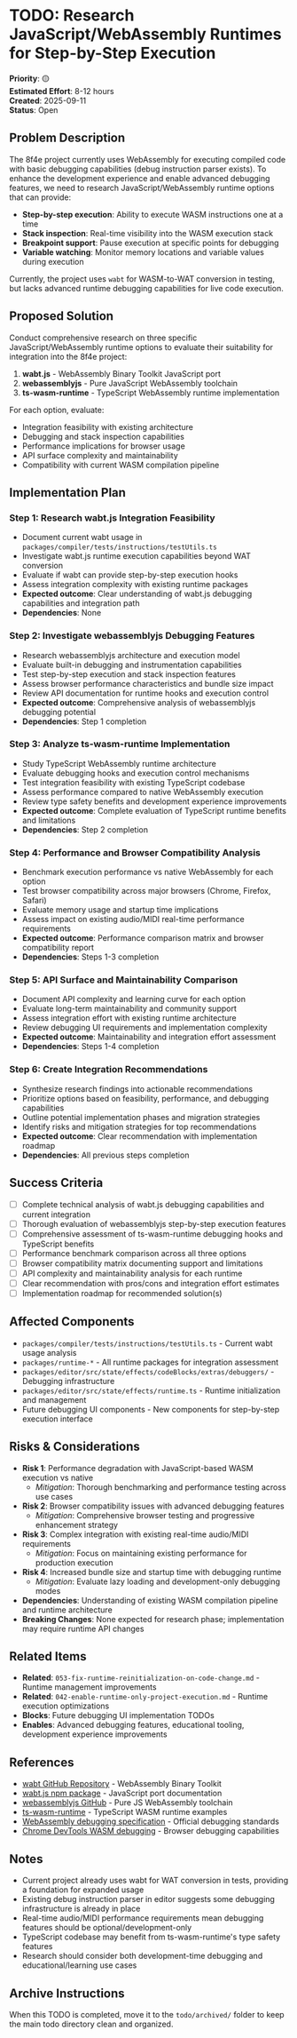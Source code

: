 # TODO: Research JavaScript/WebAssembly Runtimes for Step-by-Step Execution

**Priority**: 🟡  
**Estimated Effort**: 8-12 hours  
**Created**: 2025-09-11  
**Status**: Open  

## Problem Description

The 8f4e project currently uses WebAssembly for executing compiled code with basic debugging capabilities (debug instruction parser exists). To enhance the development experience and enable advanced debugging features, we need to research JavaScript/WebAssembly runtime options that can provide:

- **Step-by-step execution**: Ability to execute WASM instructions one at a time
- **Stack inspection**: Real-time visibility into the WASM execution stack
- **Breakpoint support**: Pause execution at specific points for debugging
- **Variable watching**: Monitor memory locations and variable values during execution

Currently, the project uses `wabt` for WASM-to-WAT conversion in testing, but lacks advanced runtime debugging capabilities for live code execution.

## Proposed Solution

Conduct comprehensive research on three specific JavaScript/WebAssembly runtime options to evaluate their suitability for integration into the 8f4e project:

1. **wabt.js** - WebAssembly Binary Toolkit JavaScript port
2. **webassemblyjs** - Pure JavaScript WebAssembly toolchain  
3. **ts-wasm-runtime** - TypeScript WebAssembly runtime implementation

For each option, evaluate:
- Integration feasibility with existing architecture
- Debugging and stack inspection capabilities  
- Performance implications for browser usage
- API surface complexity and maintainability
- Compatibility with current WASM compilation pipeline

## Implementation Plan

### Step 1: Research wabt.js Integration Feasibility
- Document current wabt usage in `packages/compiler/tests/instructions/testUtils.ts`
- Investigate wabt.js runtime execution capabilities beyond WAT conversion
- Evaluate if wabt can provide step-by-step execution hooks
- Assess integration complexity with existing runtime packages
- **Expected outcome**: Clear understanding of wabt.js debugging capabilities and integration path
- **Dependencies**: None

### Step 2: Investigate webassemblyjs Debugging Features  
- Research webassemblyjs architecture and execution model
- Evaluate built-in debugging and instrumentation capabilities
- Test step-by-step execution and stack inspection features
- Assess browser performance characteristics and bundle size impact
- Review API documentation for runtime hooks and execution control
- **Expected outcome**: Comprehensive analysis of webassemblyjs debugging potential
- **Dependencies**: Step 1 completion

### Step 3: Analyze ts-wasm-runtime Implementation
- Study TypeScript WebAssembly runtime architecture  
- Evaluate debugging hooks and execution control mechanisms
- Test integration feasibility with existing TypeScript codebase
- Assess performance compared to native WebAssembly execution
- Review type safety benefits and development experience improvements
- **Expected outcome**: Complete evaluation of TypeScript runtime benefits and limitations
- **Dependencies**: Step 2 completion

### Step 4: Performance and Browser Compatibility Analysis
- Benchmark execution performance vs native WebAssembly for each option
- Test browser compatibility across major browsers (Chrome, Firefox, Safari)
- Evaluate memory usage and startup time implications
- Assess impact on existing audio/MIDI real-time performance requirements
- **Expected outcome**: Performance comparison matrix and browser compatibility report
- **Dependencies**: Steps 1-3 completion

### Step 5: API Surface and Maintainability Comparison
- Document API complexity and learning curve for each option
- Evaluate long-term maintainability and community support
- Assess integration effort with existing runtime architecture
- Review debugging UI requirements and implementation complexity
- **Expected outcome**: Maintainability and integration effort assessment
- **Dependencies**: Steps 1-4 completion

### Step 6: Create Integration Recommendations
- Synthesize research findings into actionable recommendations
- Prioritize options based on feasibility, performance, and debugging capabilities
- Outline potential implementation phases and migration strategies
- Identify risks and mitigation strategies for top recommendations
- **Expected outcome**: Clear recommendation with implementation roadmap
- **Dependencies**: All previous steps completion

## Success Criteria

- [ ] Complete technical analysis of wabt.js debugging capabilities and current integration
- [ ] Thorough evaluation of webassemblyjs step-by-step execution features
- [ ] Comprehensive assessment of ts-wasm-runtime debugging hooks and TypeScript benefits
- [ ] Performance benchmark comparison across all three options
- [ ] Browser compatibility matrix documenting support and limitations
- [ ] API complexity and maintainability analysis for each runtime
- [ ] Clear recommendation with pros/cons and integration effort estimates
- [ ] Implementation roadmap for recommended solution(s)

## Affected Components

- `packages/compiler/tests/instructions/testUtils.ts` - Current wabt usage analysis
- `packages/runtime-*` - All runtime packages for integration assessment
- `packages/editor/src/state/effects/codeBlocks/extras/debuggers/` - Debugging infrastructure
- `packages/editor/src/state/effects/runtime.ts` - Runtime initialization and management
- Future debugging UI components - New components for step-by-step execution interface

## Risks & Considerations

- **Risk 1**: Performance degradation with JavaScript-based WASM execution vs native
  - *Mitigation*: Thorough benchmarking and performance testing across use cases
- **Risk 2**: Browser compatibility issues with advanced debugging features  
  - *Mitigation*: Comprehensive browser testing and progressive enhancement strategy
- **Risk 3**: Complex integration with existing real-time audio/MIDI requirements
  - *Mitigation*: Focus on maintaining existing performance for production execution
- **Risk 4**: Increased bundle size and startup time with debugging runtime
  - *Mitigation*: Evaluate lazy loading and development-only debugging modes
- **Dependencies**: Understanding of existing WASM compilation pipeline and runtime architecture
- **Breaking Changes**: None expected for research phase; implementation may require runtime API changes

## Related Items

- **Related**: `053-fix-runtime-reinitialization-on-code-change.md` - Runtime management improvements  
- **Related**: `042-enable-runtime-only-project-execution.md` - Runtime execution optimizations
- **Blocks**: Future debugging UI implementation TODOs
- **Enables**: Advanced debugging features, educational tooling, development experience improvements

## References

- [wabt GitHub Repository](https://github.com/WebAssembly/wabt) - WebAssembly Binary Toolkit
- [wabt.js npm package](https://www.npmjs.com/package/wabt) - JavaScript port documentation
- [webassemblyjs GitHub](https://github.com/xtuc/webassemblyjs) - Pure JS WebAssembly toolchain
- [ts-wasm-runtime](https://github.com/torch2424/wasm-by-example) - TypeScript WASM runtime examples
- [WebAssembly debugging specification](https://webassembly.github.io/debugging/) - Official debugging standards
- [Chrome DevTools WASM debugging](https://developer.chrome.com/blog/wasm-debugging-2020/) - Browser debugging capabilities

## Notes

- Current project already uses wabt for WAT conversion in tests, providing a foundation for expanded usage
- Existing debug instruction parser in editor suggests some debugging infrastructure is already in place  
- Real-time audio/MIDI performance requirements mean debugging features should be optional/development-only
- TypeScript codebase may benefit from ts-wasm-runtime's type safety features
- Research should consider both development-time debugging and educational/learning use cases

## Archive Instructions

When this TODO is completed, move it to the `todo/archived/` folder to keep the main todo directory clean and organized.